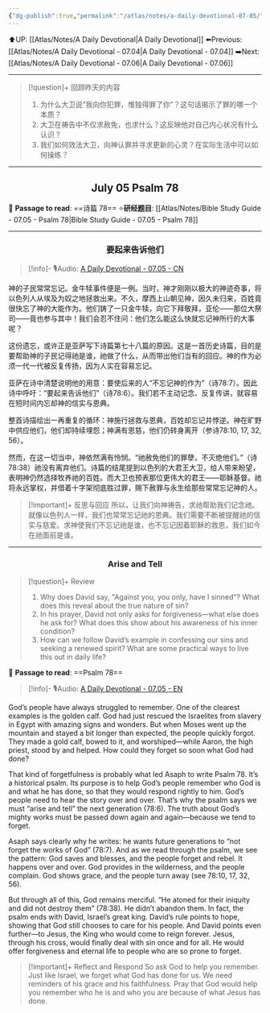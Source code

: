 ```yaml
---
{"dg-publish":true,"permalink":"/atlas/notes/a-daily-devotional-07-05/"}
---
```


 ⬆️UP: [[Atlas/Notes/A Daily Devotional\|A Daily Devotional]]
⬅️Previous: [[Atlas/Notes/A Daily Devotional - 07.04\|A Daily Devotional - 07.04]]
➡️Next: [[Atlas/Notes/A Daily Devotional - 07.06\|A Daily Devotional - 07.06]]

---

> [!question]+ 回顾昨天的内容
> 1. ⁠为什么大卫说“我向你犯罪，惟独得罪了你”？这句话揭示了罪的哪一个本质？
> 2. 大卫在祷告中不仅求赦免，也求什么？这反映他对自己内心状况有什么认识？
> 3. 我们如何效法大卫，向神认罪并寻求更新的心灵？在实际生活中可以如何操练？


---
## <center>July 05 Psalm 78</center>

📖 **Passage to read**: ==诗篇 78==
⭐**研经题目**: [[Atlas/Notes/Bible Study Guide - 07.05 - Psalm 78\|Bible Study Guide - 07.05 - Psalm 78]]

---
### <center>要起来告诉他们</center>

> [!info]- 🎙️Audio: [A Daily Devotional - 07.05 - CN]()

神的子民常常忘记。金牛犊事件便是一例。当时，神才刚刚以极大的神迹奇事，将以色列人从埃及为奴之地拯救出来。不久，摩西上山朝见神，因久未归来，百姓竟很快忘了神的大能作为。他们铸了一只金牛犊，向它下拜敬拜，亚伦——那位大祭司——竟也参与其中！我们会忍不住问：他们怎么能这么快就忘记神所行的大事呢？

这份遗忘，或许正是亚萨写下诗篇第七十八篇的原因。这是一首历史诗篇，目的是要帮助神的子民记得祂是谁，祂做了什么，从而带出他们当有的回应。神的作为必须一代一代被反复传扬，因为人实在容易忘记。

亚萨在诗中清楚说明他的用意：要使后来的人“不忘记神的作为”（诗78:7）。因此诗中呼吁：“要起来告诉他们”（诗78:6）。我们若不主动记念、反复传讲，就容易在短时间内忘却神的信实与恩典。

整首诗描绘出一再重复的循环：神施行拯救与恩典，百姓却忘记并悖逆。神在旷野中供应他们，他们却持续埋怨；神满有恩慈，他们仍转身离开（参诗78:10, 17, 32, 56）。

然而，在这一切当中，神依然满有怜悯。“祂赦免他们的罪孽，不灭绝他们。”（诗78:38）祂没有离弃他们。诗篇的结尾提到以色列的大君王大卫，给人带来盼望，表明神仍然选择牧养祂的百姓。而大卫也预表那位更伟大的君王——耶稣基督。祂将永远掌权，并借着十字架彻底胜过罪，赐下赦罪与永生给那些常常忘记神的人。

> [!important]+ 反思与回应
所以，让我们向神祷告，求祂帮助我们记念祂。就像以色列人一样，我们也常常忘记祂的恩典。我们需要不断被提醒祂的信实与慈爱。求神使我们不忘记祂是谁，也不忘记因着耶稣的救恩，我们如今在祂面前是谁。



---
### <center>Arise and Tell</center>

> [!question]+ Review
> 1. Why does David say, "Against you, you only, have I sinned"? What does this reveal about the true nature of sin?
> 2. In his prayer, David not only asks for forgiveness—what else does he ask for? What does this show about his awareness of his inner condition?
> 3. How can we follow David’s example in confessing our sins and seeking a renewed spirit? What are some practical ways to live this out in daily life?

📖 **Passage to read**: ==Psalm 78==

> [!info]- 🎙️Audio: [A Daily Devotional - 07.05 - EN]()  

God’s people have always struggled to remember. One of the clearest examples is the golden calf. God had just rescued the Israelites from slavery in Egypt with amazing signs and wonders. But when Moses went up the mountain and stayed a bit longer than expected, the people quickly forgot. They made a gold calf, bowed to it, and worshiped—while Aaron, the high priest, stood by and helped. How could they forget so soon what God had done?

That kind of forgetfulness is probably what led Asaph to write Psalm 78. It’s a historical psalm. Its purpose is to help God’s people remember who God is and what he has done, so that they would respond rightly to him. God’s people need to hear the story over and over. That’s why the psalm says we must “arise and tell” the next generation (78:6). The truth about God’s mighty works must be passed down again and again—because we tend to forget.

Asaph says clearly why he writes: he wants future generations to “not forget the works of God” (78:7). And as we read through the psalm, we see the pattern: God saves and blesses, and the people forget and rebel. It happens over and over. God provides in the wilderness, and the people complain. God shows grace, and the people turn away (see 78:10, 17, 32, 56).

But through all of this, God remains merciful. “He atoned for their iniquity and did not destroy them” (78:38). He didn’t abandon them. In fact, the psalm ends with David, Israel’s great king. David’s rule points to hope, showing that God still chooses to care for his people. And David points even further—to Jesus, the King who would come to reign forever. Jesus, through his cross, would finally deal with sin once and for all. He would offer forgiveness and eternal life to people who are so prone to forget.

> [!important]+ Reflect and Respond
So ask God to help you remember. Just like Israel, we forget what God has done for us. We need reminders of his grace and his faithfulness. Pray that God would help you remember who he is and who you are because of what Jesus has done.

